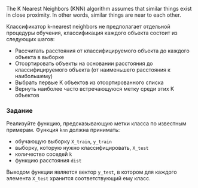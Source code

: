 The K Nearest Neighbors (KNN) algorithm assumes that similar things exist in close proximity. In other words, similar
things are near to each other.


Классификатор k-nearest neighbors не предполагает отдельной процедуры обучения, классификация
каждого объекта состоит из следующих шагов:

- Рассчитать расстояния от классифицируемого объекта до каждого объекта в выборке
- Отсортировать объекты на основании расстояния до классифицируемого объекта (от наименьшего расстояния к наибольшему)
- Выбрать первые K объектов из отсортированного списка
- Вернуть наиболее часто встречающуюся метку среди этих K объектов

### Задание

Реализуйте функцию, предсказывающую метки класса по известным примерам. Функция `knn` должна принимать:
- обучающую выборку `X_train`, `y_train`
- выборку, которую нужно классифицировать, `X_test`
- количество соседей `k`
- функцию расстояния `dist`

Выходом функции является вектор `y_test`, в котором для каждого
элемента `X_test` хранится соответствующий ему класс.

